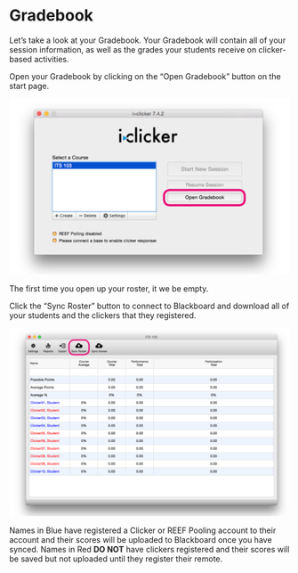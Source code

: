 # Gradebook

Let’s take a look at your Gradebook. Your Gradebook will contain all of your session information, as well as the grades your students receive on clicker-based activities.

Open your Gradebook by clicking on the “Open Gradebook” button on the start page.

![](images/open_gb.png)

The first time you open up your roster, it we be empty.

Click the “Sync Roster” button to connect to Blackboard and download all of your students and the clickers that they registered.

![](images/sync_roster.png)

Names in Blue have registered a Clicker or REEF Pooling account to their account and their scores will be uploaded to Blackboard once you have synced. Names in Red **DO NOT** have clickers registered and their scores will be saved but not uploaded until they register their remote.